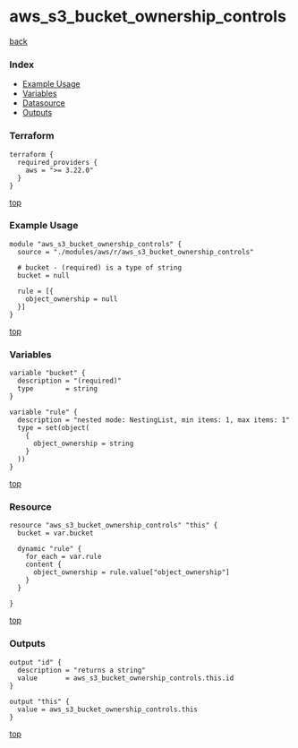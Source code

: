 # aws_s3_bucket_ownership_controls

[back](../aws.md)

### Index

- [Example Usage](#example-usage)
- [Variables](#variables)
- [Datasource](#datasource)
- [Outputs](#outputs)

### Terraform

```hcl
terraform {
  required_providers {
    aws = ">= 3.22.0"
  }
}
```

[top](#index)

### Example Usage

```hcl
module "aws_s3_bucket_ownership_controls" {
  source = "./modules/aws/r/aws_s3_bucket_ownership_controls"

  # bucket - (required) is a type of string
  bucket = null

  rule = [{
    object_ownership = null
  }]
}
```

[top](#index)

### Variables

```hcl
variable "bucket" {
  description = "(required)"
  type        = string
}

variable "rule" {
  description = "nested mode: NestingList, min items: 1, max items: 1"
  type = set(object(
    {
      object_ownership = string
    }
  ))
}
```

[top](#index)

### Resource

```hcl
resource "aws_s3_bucket_ownership_controls" "this" {
  bucket = var.bucket

  dynamic "rule" {
    for_each = var.rule
    content {
      object_ownership = rule.value["object_ownership"]
    }
  }

}
```

[top](#index)

### Outputs

```hcl
output "id" {
  description = "returns a string"
  value       = aws_s3_bucket_ownership_controls.this.id
}

output "this" {
  value = aws_s3_bucket_ownership_controls.this
}
```

[top](#index)